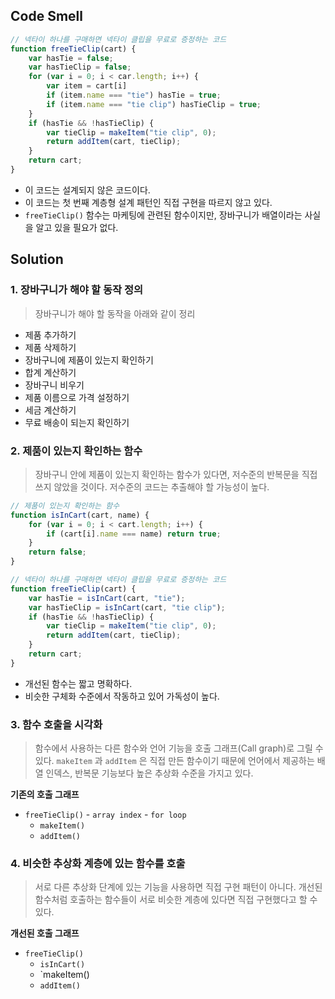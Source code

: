 
## Code Smell

```javascript
// 넥타이 하나를 구매하면 넥타이 클립을 무료로 증정하는 코드
function freeTieClip(cart) {
	var hasTie = false;
	var hasTieClip = false;
	for (var i = 0; i < car.length; i++) {
		var item = cart[i]
		if (item.name === "tie") hasTie = true;
		if (item.name === "tie clip") hasTieClip = true;
	}
	if (hasTie && !hasTieClip) {
		var tieClip = makeItem("tie clip", 0);
		return addItem(cart, tieClip);
	}
	return cart;
}
```

- 이 코드는 설계되지 않은 코드이다.
- 이 코드는 첫 번째 계층형 설계 패턴인 직접 구현을 따르지 않고 있다.
- `freeTieClip()` 함수는 마케팅에 관련된 함수이지만, 장바구니가 배열이라는 사실을 알고 있을 필요가 없다.


## Solution

### 1. 장바구니가 해야 할 동작 정의
> 장바구니가 해야 할 동작을 아래와 같이 정리

  - 제품 추가하기
  - 제품 삭제하기
  - 장바구니에 제품이 있는지 확인하기
  - 합계 계산하기
  - 장바구니 비우기
  - 제품 이름으로 가격 설정하기
  - 세금 계산하기
  - 무료 배송이 되는지 확인하기

### 2. 제품이 있는지 확인하는 함수
> 장바구니 안에 제품이 있는지 확인하는 함수가 있다면, 저수준의 반복문을 직접 쓰지 않았을 것이다.
> 저수준의 코드는 추출해야 할 가능성이 높다.

```javascript
// 제품이 있는지 확인하는 함수
function isInCart(cart, name) {
	for (var i = 0; i < cart.length; i++) {
		if (cart[i].name === name) return true;
	}
	return false;
}

// 넥타이 하나를 구매하면 넥타이 클립을 무료로 증정하는 코드
function freeTieClip(cart) {
	var hasTie = isInCart(cart, "tie");
	var hasTieClip = isInCart(cart, "tie clip");
	if (hasTie && !hasTieClip) {
		var tieClip = makeItem("tie clip", 0);
		return addItem(cart, tieClip);
	}
	return cart;
}
```

- 개선된 함수는 짧고 명확하다.
- 비슷한 구체화 수준에서 작동하고 있어 가독성이 높다.

### 3. 함수 호출을 시각화
> 함수에서 사용하는 다른 함수와 언어 기능을 호출 그래프(Call graph)로 그릴 수 있다.
> `makeItem` 과 `addItem` 은 직접 만든 함수이기 때문에 언어에서 제공하는 배열 인덱스, 반복문 기능보다 높은 추상화 수준을 가지고 있다.

**기존의 호출 그래프**
- `freeTieClip()`
		- `array index`
		- `for loop`
	- `makeItem()`
	- `addItem()`

### 4. 비슷한 추상화 계층에 있는 함수를 호출
> 서로 다른 추상화 단계에 있는 기능을 사용하면 직접 구현 패턴이 아니다.
> 개선된 함수처럼 호출하는 함수들이 서로 비슷한 계층에 있다면 직접 구현했다고 할 수 있다.

**개선된 호출 그래프**
- `freeTieClip()`
	- `isInCart()`
	- `makeItem()
	- `addItem()`
